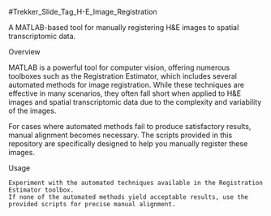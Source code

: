 #Trekker_Slide_Tag_H-E_Image_Registration

A MATLAB-based tool for manually registering H&E images to spatial transcriptomic data.

Overview

MATLAB is a powerful tool for computer vision, offering numerous toolboxes such as the Registration Estimator, which includes several automated methods for image registration. While these techniques are effective in many scenarios, they often fall short when applied to H&E images and spatial transcriptomic data due to the complexity and variability of the images.

For cases where automated methods fail to produce satisfactory results, manual alignment becomes necessary. The scripts provided in this repository are specifically designed to help you manually register these images.

Usage

    Experiment with the automated techniques available in the Registration Estimator toolbox.
    If none of the automated methods yield acceptable results, use the provided scripts for precise manual alignment.

